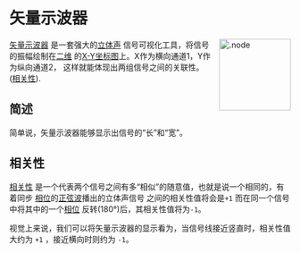 # 矢量示波器

<img align="right" style="margin-left: 8px;" src="/vectorscope.png" alt=".node" width="128"/>

[矢量示波器](https://en.wikipedia.org/wiki/Vectorscope) 是一套强大的[立体声](https://zh.wikipedia.org/zh-cn/%E7%AB%8B%E9%AB%94%E8%81%B2) 信号可视化工具，将信号的振幅绘制在[二维](https://zh.wikipedia.org/zh-cn/%E4%BA%8C%E7%BB%B4%E8%AE%A1%E7%AE%97%E6%9C%BA%E5%9B%BE%E5%BD%A2) 的[X-Y坐标图](https://zh.wikipedia.org/zh-cn/%E7%A4%BA%E6%B3%A2%E5%99%A8#X-Y%E6%A8%A1%E5%BC%8F)上。X作为横向通道1，Y作为纵向通道2， 这样就能体现出两组信号之间的关联性。 ([相关性](#相关性)).

## 简述
简单说，矢量示波器能够显示出信号的“长”和“宽”。

## 相关性

[相关性](https://www.beis.de/Elektronik/Correlation/CorrelationCorrectAndWrong.html#:~:text=Audio%20Correlation%20Measurement%20Basics&text=In%20our%20case%20correlation%20means,levels%20may%20be%20completely%20different) 是一个代表两个信号之间有多“相似”的随意值，也就是说一个相同的，有着同步 [相位](https://zh.wikipedia.org/zh-cn/%E7%9B%B8%E4%BD%8D)的[正弦波](https://zh.wikipedia.org/zh-cn/%E6%AD%A3%E5%BC%A6%E6%9B%B2%E7%B7%9A)播出的立体声信号
  之间的相关性值将会是`+1` 而在同一个信号中将其中的一个[相位](https://zh.wikipedia.org/zh-cn/%E6%AD%A3%E5%BC%A6%E6%9B%B2%E7%B7%9A) 反转(180°)后，其相关性值将为`-1`。

视觉上来说，我们可以将矢量示波器的显示看为，当信号线接近竖直时，相关性值大约为 `+1` ，接近横向时则约为 `-1`。
